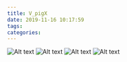 ```yaml
---
title: V_pigX
date: 2019-11-16 10:17:59
tags: 
categories: 
---
```

![Alt text](./1567333648149.png)
![Alt text](./1567333935769.png)
![Alt text](./1567342269118.png)
![Alt text](./1567342396194.png)
